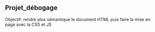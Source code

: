 ## Projet_débogage
Objectif: rendre plus sémantique le document HTML puis faire la mise en page avec la CSS et JS 
